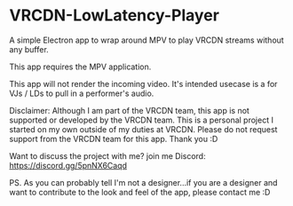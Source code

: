 # VRCDN-LowLatency-Player
A simple Electron app to wrap around MPV to play VRCDN streams without any buffer.

This app requires the MPV application.

This app will not render the incoming video. It's intended usecase is a for VJs / LDs to pull in a performer's audio.

Disclaimer: Although I am part of the VRCDN team, this app is not supported or developed by the VRCDN team. This is a personal project I started on my own outside of my duties at VRCDN. Please do not request support from the VRCDN team for this app. Thank you :D

Want to discuss the project with me? join me Discord: https://discord.gg/5pnNX6Caqd

PS. As you can probably tell I'm not a designer...if you are a designer and want to contribute to the look and feel of the app, please contact me :D